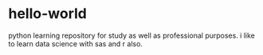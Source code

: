 # hello-world
python learning repository for study as well as professional purposes.
i like to learn data science with sas and r also.
